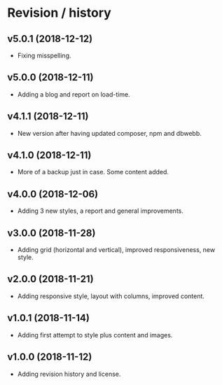 Revision / history
========================

v5.0.1 (2018-12-12)
-------------------------
* Fixing misspelling.

v5.0.0 (2018-12-11)
---------------------------
* Adding a blog and report on load-time.

v4.1.1 (2018-12-11)
---------------------------
* New version after having updated composer, npm and dbwebb.

v4.1.0 (2018-12-11)
---------------------------
* More of a backup just in case. Some content added.

v4.0.0 (2018-12-06)
---------------------------

* Adding 3 new styles, a report and general improvements.

v3.0.0 (2018-11-28)
---------------------------

* Adding grid (horizontal and vertical), improved responsiveness, new style.


v2.0.0 (2018-11-21)
------------------------

* Adding responsive style, layout with columns, improved content.


v1.0.1 (2018-11-14)
------------------------

* Adding first attempt to style plus content and images.



v1.0.0 (2018-11-12)
------------------------

* Adding revision history and license.
